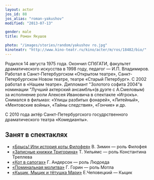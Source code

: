 ```yaml
---
layout: actor
jos_id: 88
jos_alias: "roman-yakushov"
modified: "2013-07-13"

gender: male
title: Роман Якушов

photo: "/images/stories/random/yakushov ro.jpg"
kinoteatr: "http://www.kino-teatr.ru/kino/acter/m/ros/18482/bio/"
---
```


Родился 14 августа 1975 года. Окончил СПбГАТИ, факультет драматического искусства в 1998 году, педагог — И.П. Владимиров. Работал в Санкт-Петербургском «Открытом театре», Санкт-Петербургском Новом театре, театре «Старый Петербург». С 2002 работал в «Нашем театре». Дипломант "Золотого софита 2004"в номинации "Лучший актерский ансамбль«(в дуэте с А.Смеловым) за исполнение роли Алексея Ивановича в спектакле «Игрокъ». Снимался в фильмах: «Улицы разбитых фонарей», «Литейный», «Ментовские войны», «Тайны следствия», «Гончие» и др.

С 2010 года актёр Санкт-Петербургского госудрственного драматического театра «Комедианты».

## Занят в спектаклях

- [«Брысь! Или история коты Филофея»](40-bris-ili-istoria-kota-filifeia.html) В. Зимин — роль Филофея
- [«Записные книжки Тригорина»](72-trigorin.html) Т. Уильямс — роль Константина Треплева
- [«Кот в сапогах»](74-kot-v-sapogah.html) Г. Андерсон — роль Людоеда
- [«Поминальная молитва»](97-pominalnaia-molitva.html) Г. Горин — роль Мотла
- [«Кыцик, Мыцик и тётушка Мари»](76-kicik-micik-i-mari.html) Е.Чеповецкий — Кыцик